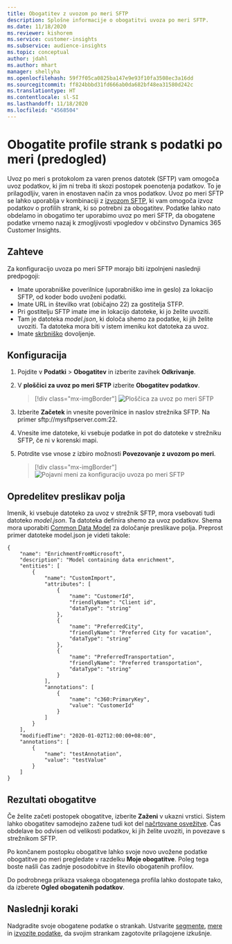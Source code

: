 ```yaml
---
title: Obogatitev z uvozom po meri SFTP
description: Splošne informacije o obogatitvi uvoza po meri SFTP.
ms.date: 11/18/2020
ms.reviewer: kishorem
ms.service: customer-insights
ms.subservice: audience-insights
ms.topic: conceptual
author: jdahl
ms.author: mhart
manager: shellyha
ms.openlocfilehash: 59f7f05ca0825ba147e9e93f10fa3508ec3a16dd
ms.sourcegitcommit: ff824bbbd31fd666ab0da682bf48ea31580d242c
ms.translationtype: HT
ms.contentlocale: sl-SI
ms.lasthandoff: 11/18/2020
ms.locfileid: "4568504"
---
```

# <a name="enrich-customer-profiles-with-custom-data-preview"></a>Obogatite profile strank s podatki po meri (predogled)

Uvoz po meri s protokolom za varen prenos datotek (SFTP) vam omogoča uvoz podatkov, ki jim ni treba iti skozi postopek poenotenja podatkov. To je prilagodljiv, varen in enostaven način za vnos podatkov. Uvoz po meri SFTP se lahko uporablja v kombinaciji z [izvozom SFTP](export-sftp.md), ki vam omogoča izvoz podatkov o profilih strank, ki so potrebni za obogatitev. Podatke lahko nato obdelamo in obogatimo ter uporabimo uvoz po meri SFTP, da obogatene podatke vrnemo nazaj k zmogljivosti vpogledov v občinstvo Dynamics 365 Customer Insights.

## <a name="prerequisites"></a>Zahteve

Za konfiguracijo uvoza po meri SFTP morajo biti izpolnjeni naslednji predpogoji:

- Imate uporabniške poverilnice (uporabniško ime in geslo) za lokacijo SFTP, od koder bodo uvoženi podatki.
- Imate URL in številko vrat (običajno 22) za gostitelja STFP.
- Pri gostitelju SFTP imate ime in lokacijo datoteke, ki jo želite uvoziti.
- Tam je datoteka *model.json*, ki določa shemo za podatke, ki jih želite uvoziti. Ta datoteka mora biti v istem imeniku kot datoteka za uvoz.
- Imate [skrbniško](permissions.md#administrator) dovoljenje.

## <a name="configuration"></a>Konfiguracija

1. Pojdite v **Podatki** > **Obogatitev** in izberite zavihek **Odkrivanje**.

1. V **ploščici za uvoz po meri SFTP** izberite **Obogatitev podatkov**.

   > [!div class="mx-imgBorder"]
   > ![Ploščica za uvoz po meri SFTP](media/SFTP_Custom_Import_tile.png "Ploščica za uvoz po meri SFTP")

1. Izberite **Začetek** in vnesite poverilnice in naslov strežnika SFTP. Na primer sftp://mysftpserver.com:22.

1. Vnesite ime datoteke, ki vsebuje podatke in pot do datoteke v strežniku SFTP, če ni v korenski mapi.

1. Potrdite vse vnose z izbiro možnosti **Povezovanje z uvozom po meri**.

   > [!div class="mx-imgBorder"]
   > ![Pojavni meni za konfiguracijo uvoza po meri SFTP](media/SFTP_Custom_Import_Configuration_flyout.png "Pojavni meni za konfiguracijo uvoza po meri SFTP")

## <a name="defining-field-mappings"></a>Opredelitev preslikav polja 

Imenik, ki vsebuje datoteko za uvoz v strežnik SFTP, mora vsebovati tudi datoteko *model.json*. Ta datoteka definira shemo za uvoz podatkov. Shema mora uporabiti [Common Data Model](https://docs.microsoft.com/common-data-model/) za določanje preslikave polja. Preprost primer datoteke model.json je videti takole:

```
{
    "name": "EnrichmentFromMicrosoft",
    "description": "Model containing data enrichment",
    "entities": [
        {
            "name": "CustomImport",
            "attributes": [
                {
                    "name": "CustomerId",
                    "friendlyName": "Client id",
                    "dataType": "string"
                },
                {
                    "name": "PreferredCity",
                    "friendlyName": "Preferred City for vacation",
                    "dataType": "string"
                },
                {
                    "name": "PreferredTransportation",
                    "friendlyName": "Preferred transportation",
                    "dataType": "string"
                }
            ],
            "annotations": [
                {
                    "name": "c360:PrimaryKey",
                    "value": "CustomerId"
                }
            ]
        }
    ],
    "modifiedTime": "2020-01-02T12:00:00+08:00",
    "annotations": [
        {
            "name": "testAnnotation",
            "value": "testValue"
        }
    ]
}
```

## <a name="enrichment-results"></a>Rezultati obogatitve

Če želite začeti postopek obogatitve, izberite **Zaženi** v ukazni vrstici. Sistem lahko obogatitev samodejno zažene tudi kot del [načrtovane osvežitve](system.md#schedule-tab). Čas obdelave bo odvisen od velikosti podatkov, ki jih želite uvoziti, in povezave s strežnikom SFTP.

Po končanem postopku obogatitve lahko svoje novo uvožene podatke obogatitve po meri pregledate v razdelku **Moje obogatitve**. Poleg tega boste našli čas zadnje posodobitve in število obogatenih profilov.

Do podrobnega prikaza vsakega obogatenega profila lahko dostopate tako, da izberete **Ogled obogatenih podatkov**.

## <a name="next-steps"></a>Naslednji koraki

Nadgradite svoje obogatene podatke o strankah. Ustvarite [segmente](segments.md), [mere](measures.md) in [izvozite podatke](export-destinations.md), da svojim strankam zagotovite prilagojene izkušnje.


